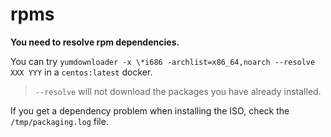 # rpms

**You need to resolve rpm dependencies.**


You can try `yumdownloader -x \*i686 -archlist=x86_64,noarch --resolve XXX YYY` in a `centos:latest` docker.

> `--resolve` will not download the packages you have already installed.

If you get a dependency problem when installing the ISO, check the `/tmp/packaging.log` file.
